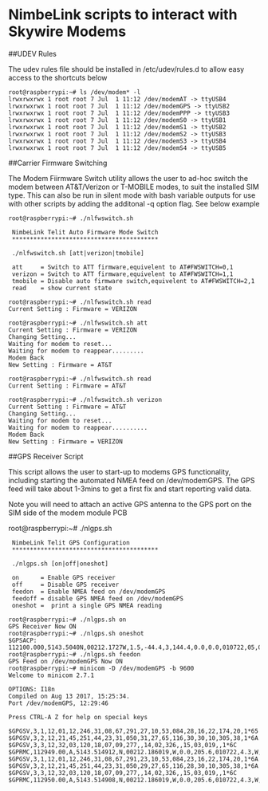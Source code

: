 # NimbeLink scripts to interact with Skywire Modems

##UDEV Rules

The udev rules file should be installed in /etc/udev/rules.d to allow easy access to the shortcuts below 
```
root@raspberrypi:~# ls /dev/modem* -l
lrwxrwxrwx 1 root root 7 Jul  1 11:12 /dev/modemAT -> ttyUSB4
lrwxrwxrwx 1 root root 7 Jul  1 11:12 /dev/modemGPS -> ttyUSB2
lrwxrwxrwx 1 root root 7 Jul  1 11:12 /dev/modemPPP -> ttyUSB3
lrwxrwxrwx 1 root root 7 Jul  1 11:12 /dev/modemS0 -> ttyUSB1
lrwxrwxrwx 1 root root 7 Jul  1 11:12 /dev/modemS1 -> ttyUSB2
lrwxrwxrwx 1 root root 7 Jul  1 11:12 /dev/modemS2 -> ttyUSB3
lrwxrwxrwx 1 root root 7 Jul  1 11:12 /dev/modemS3 -> ttyUSB4
lrwxrwxrwx 1 root root 7 Jul  1 11:12 /dev/modemS4 -> ttyUSB5
```

##Carrier Firmware Switching

The Modem Fiirmware Switch utility allows the user to ad-hoc switch the modem between AT&T/Verizon or T-MOBILE modes, to suit the installed SIM type.
This can also be run in silent mode with bash variable outputs for use with other scripts by adding the additonal -q option flag.
See below example

```
root@raspberrypi:~# ./nlfwswitch.sh

 NimbeLink Telit Auto Firmware Mode Switch
 *****************************************

 ./nlfwswitch.sh [att|verizon|tmobile]

 att     = Switch to ATT firmware,equivelent to AT#FWSWITCH=0,1
 verizon = Switch to ATT firmware,equivelent to AT#FWSWITCH=1,1
 tmobile = Disable auto firmware switch,equivelent to AT#FWSWITCH=2,1
 read    = show current state

root@raspberrypi:~# ./nlfwswitch.sh read
Current Setting : Firmware = VERIZON

root@raspberrypi:~# ./nlfwswitch.sh att
Current Setting : Firmware = VERIZON
Changing Setting...
Waiting for modem to reset...
Waiting for modem to reappear.........
Modem Back
New Setting : Firmware = AT&T

root@raspberrypi:~# ./nlfwswitch.sh read
Current Setting : Firmware = AT&T

root@raspberrypi:~# ./nlfwswitch.sh verizon
Current Setting : Firmware = AT&T
Changing Setting...
Waiting for modem to reset...
Waiting for modem to reappear..........
Modem Back
New Setting : Firmware = VERIZON
```

##GPS Receiver Script

This script allows the user to start-up to modems GPS functionality, including starting the automated NMEA feed on /dev/modemGPS.
The GPS feed will take about 1-3mins to get a first fix and start reporting valid data.

Note you will need to attach an active GPS antenna to the GPS port on the SIM side of the modem module PCB

root@raspberrypi:~# ./nlgps.sh

```
 NimbeLink Telit GPS Configuration
 *****************************************

 ./nlgps.sh [on|off|oneshot]

 on      = Enable GPS receiver
 off     = Disable GPS receiver
 feedon  = Enable NMEA feed on /dev/modemGPS
 feedoff = disable GPS NMEA feed on /dev/modemGPS
 oneshot =  print a single GPS NMEA reading

root@raspberrypi:~# ./nlgps.sh on
GPS Receiver Now ON
root@raspberrypi:~# ./nlgps.sh oneshot
$GPSACP: 112100.000,5143.5040N,00212.1727W,1.5,-44.4,3,144.4,0.0,0.0,010722,05,02
root@raspberrypi:~# ./nlgps.sh feedon
GPS Feed on /dev/modemGPS Now ON
root@raspberrypi:~# minicom -D /dev/modemGPS -b 9600
Welcome to minicom 2.7.1

OPTIONS: I18n
Compiled on Aug 13 2017, 15:25:34.
Port /dev/modemGPS, 12:29:46

Press CTRL-A Z for help on special keys

$GPGSV,3,1,12,01,12,246,31,08,67,291,27,10,53,084,28,16,22,174,20,1*65
$GPGSV,3,2,12,21,45,251,44,23,31,050,31,27,65,116,30,30,10,305,38,1*6A
$GPGSV,3,3,12,32,03,120,18,07,09,277,,14,02,326,,15,03,019,,1*6C
$GPRMC,112949.00,A,5143.514912,N,00212.186019,W,0.0,205.6,010722,4.3,W,A,V*46
$GPGSV,3,1,12,01,12,246,31,08,67,291,23,10,53,084,23,16,22,174,20,1*6A
$GPGSV,3,2,12,21,45,251,44,23,31,050,29,27,65,116,28,30,10,305,38,1*6A
$GPGSV,3,3,12,32,03,120,18,07,09,277,,14,02,326,,15,03,019,,1*6C
$GPRMC,112950.00,A,5143.514908,N,00212.186019,W,0.0,205.6,010722,4.3,W,A,V*45

```

